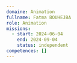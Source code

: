 ```yaml
---
domaine: Animation
fullname: Fatma BOUHEJBA
role: Animation
missions:
  - start: 2024-06-04
    end: 2024-09-04
    status: independent
competences: []
---
```


